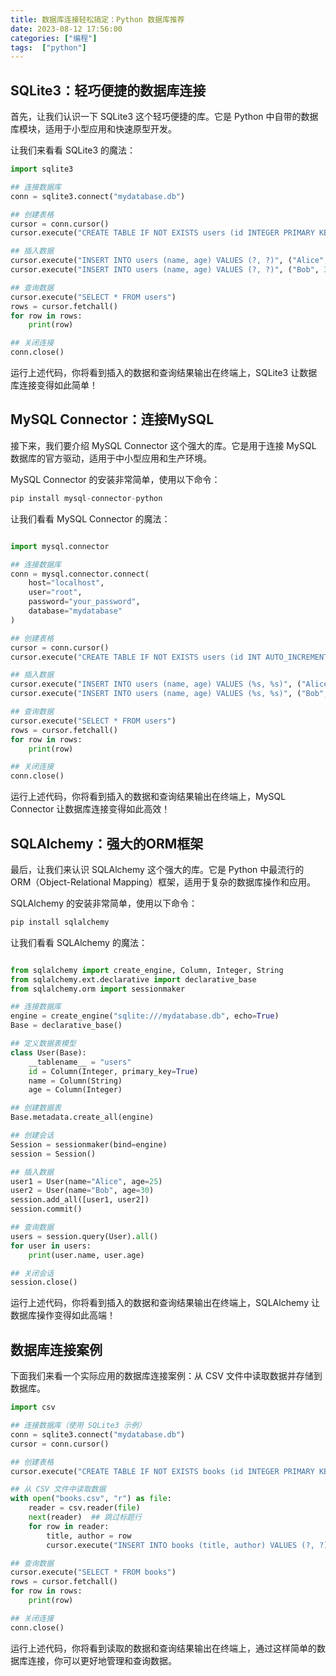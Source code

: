 ```yaml
---
title: 数据库连接轻松搞定：Python 数据库推荐
date: 2023-08-12 17:56:00
categories: ["编程"]
tags:  ["python"]
---
```

## SQLite3：轻巧便捷的数据库连接

首先，让我们认识一下 SQLite3 这个轻巧便捷的库。它是 Python 中自带的数据库模块，适用于小型应用和快速原型开发。

让我们来看看 SQLite3 的魔法：

```python
import sqlite3

## 连接数据库
conn = sqlite3.connect("mydatabase.db")

## 创建表格
cursor = conn.cursor()
cursor.execute("CREATE TABLE IF NOT EXISTS users (id INTEGER PRIMARY KEY, name TEXT, age INTEGER)")

## 插入数据
cursor.execute("INSERT INTO users (name, age) VALUES (?, ?)", ("Alice", 25))
cursor.execute("INSERT INTO users (name, age) VALUES (?, ?)", ("Bob", 30))

## 查询数据
cursor.execute("SELECT * FROM users")
rows = cursor.fetchall()
for row in rows:
    print(row)

## 关闭连接
conn.close()
```

运行上述代码，你将看到插入的数据和查询结果输出在终端上，SQLite3 让数据库连接变得如此简单！

## MySQL Connector：连接MySQL

接下来，我们要介绍 MySQL Connector 这个强大的库。它是用于连接 MySQL 数据库的官方驱动，适用于中小型应用和生产环境。



MySQL Connector 的安装非常简单，使用以下命令：
```python
pip install mysql-connector-python
```

让我们看看 MySQL Connector 的魔法：

```python

import mysql.connector

## 连接数据库
conn = mysql.connector.connect(
    host="localhost",
    user="root",
    password="your_password",
    database="mydatabase"
)

## 创建表格
cursor = conn.cursor()
cursor.execute("CREATE TABLE IF NOT EXISTS users (id INT AUTO_INCREMENT PRIMARY KEY, name VARCHAR(255), age INT)")

## 插入数据
cursor.execute("INSERT INTO users (name, age) VALUES (%s, %s)", ("Alice", 25))
cursor.execute("INSERT INTO users (name, age) VALUES (%s, %s)", ("Bob", 30))

## 查询数据
cursor.execute("SELECT * FROM users")
rows = cursor.fetchall()
for row in rows:
    print(row)

## 关闭连接
conn.close()
```

运行上述代码，你将看到插入的数据和查询结果输出在终端上，MySQL Connector 让数据库连接变得如此高效！

## SQLAlchemy：强大的ORM框架

最后，让我们来认识 SQLAlchemy 这个强大的库。它是 Python 中最流行的 ORM（Object-Relational Mapping）框架，适用于复杂的数据库操作和应用。



SQLAlchemy 的安装非常简单，使用以下命令：

```python
pip install sqlalchemy
```

让我们看看 SQLAlchemy 的魔法：
```python

from sqlalchemy import create_engine, Column, Integer, String
from sqlalchemy.ext.declarative import declarative_base
from sqlalchemy.orm import sessionmaker

## 连接数据库
engine = create_engine("sqlite:///mydatabase.db", echo=True)
Base = declarative_base()

## 定义数据表模型
class User(Base):
    __tablename__ = "users"
    id = Column(Integer, primary_key=True)
    name = Column(String)
    age = Column(Integer)

## 创建数据表
Base.metadata.create_all(engine)

## 创建会话
Session = sessionmaker(bind=engine)
session = Session()

## 插入数据
user1 = User(name="Alice", age=25)
user2 = User(name="Bob", age=30)
session.add_all([user1, user2])
session.commit()

## 查询数据
users = session.query(User).all()
for user in users:
    print(user.name, user.age)

## 关闭会话
session.close()
```
运行上述代码，你将看到插入的数据和查询结果输出在终端上，SQLAlchemy 让数据库操作变得如此高端！



## 数据库连接案例

下面我们来看一个实际应用的数据库连接案例：从 CSV 文件中读取数据并存储到数据库。

```python
import csv

## 连接数据库（使用 SQLite3 示例）
conn = sqlite3.connect("mydatabase.db")
cursor = conn.cursor()

## 创建表格
cursor.execute("CREATE TABLE IF NOT EXISTS books (id INTEGER PRIMARY KEY, title TEXT, author TEXT)")

## 从 CSV 文件中读取数据
with open("books.csv", "r") as file:
    reader = csv.reader(file)
    next(reader)  ## 跳过标题行
    for row in reader:
        title, author = row
        cursor.execute("INSERT INTO books (title, author) VALUES (?, ?)", (title, author))

## 查询数据
cursor.execute("SELECT * FROM books")
rows = cursor.fetchall()
for row in rows:
    print(row)

## 关闭连接
conn.close()
```

运行上述代码，你将看到读取的数据和查询结果输出在终端上，通过这样简单的数据库连接，你可以更好地管理和查询数据。

